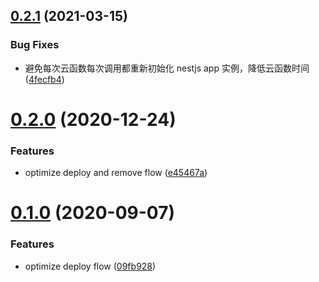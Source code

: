 ## [0.2.1](https://github.com/serverless-components/tencent-nestjs/compare/v0.2.0...v0.2.1) (2021-03-15)


### Bug Fixes

* 避免每次云函数每次调用都重新初始化 nestjs app 实例，降低云函数时间 ([4fecfb4](https://github.com/serverless-components/tencent-nestjs/commit/4fecfb46109aac4f5d42e95f5ea40204bfbd77eb))

# [0.2.0](https://github.com/serverless-components/tencent-nestjs/compare/v0.1.0...v0.2.0) (2020-12-24)


### Features

* optimize deploy and remove flow ([e45467a](https://github.com/serverless-components/tencent-nestjs/commit/e45467ab90d2bc8f936d112fa98d7fdf11c37331))

# [0.1.0](https://github.com/serverless-components/tencent-nestjs/compare/v0.0.1...v0.1.0) (2020-09-07)


### Features

* optimize deploy flow ([09fb928](https://github.com/serverless-components/tencent-nestjs/commit/09fb928be484fed80250b4276ab86780a3ffd098))
